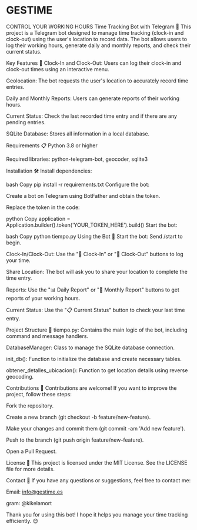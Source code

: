 # GESTIME
CONTROL YOUR WORKING HOURS 
Time Tracking Bot with Telegram 🤖
This project is a Telegram bot designed to manage time tracking (clock-in and clock-out) using the user's location to record data. The bot allows users to log their working hours, generate daily and monthly reports, and check their current status.

Key Features 🚀
Clock-In and Clock-Out: Users can log their clock-in and clock-out times using an interactive menu.

Geolocation: The bot requests the user's location to accurately record time entries.

Daily and Monthly Reports: Users can generate reports of their working hours.

Current Status: Check the last recorded time entry and if there are any pending entries.

SQLite Database: Stores all information in a local database.

Requirements 📋
Python 3.8 or higher

Required libraries: python-telegram-bot, geocoder, sqlite3

Installation 🛠️
Install dependencies:

bash
Copy
pip install -r requirements.txt
Configure the bot:

Create a bot on Telegram using BotFather and obtain the token.

Replace the token in the code:

python
Copy
application = Application.builder().token('YOUR_TOKEN_HERE').build()
Start the bot:

bash
Copy
python tiempo.py
Using the Bot 🤖
Start the bot: Send /start to begin.

Clock-In/Clock-Out: Use the "📍 Clock-In" or "🚪 Clock-Out" buttons to log your time.

Share Location: The bot will ask you to share your location to complete the time entry.

Reports: Use the "📊 Daily Report" or "📅 Monthly Report" buttons to get reports of your working hours.

Current Status: Use the "📋 Current Status" button to check your last time entry.

Project Structure 📂
tiempo.py: Contains the main logic of the bot, including command and message handlers.

DatabaseManager: Class to manage the SQLite database connection.

init_db(): Function to initialize the database and create necessary tables.

obtener_detalles_ubicacion(): Function to get location details using reverse geocoding.

Contributions 🤝
Contributions are welcome! If you want to improve the project, follow these steps:

Fork the repository.

Create a new branch (git checkout -b feature/new-feature).

Make your changes and commit them (git commit -am 'Add new feature').

Push to the branch (git push origin feature/new-feature).

Open a Pull Request.

License 📄
This project is licensed under the MIT License. See the LICENSE file for more details.

Contact 📧
If you have any questions or suggestions, feel free to contact me:

Email: info@gestime.es

gram: @kikelamort

Thank you for using this bot! I hope it helps you manage your time tracking efficiently. 😊
